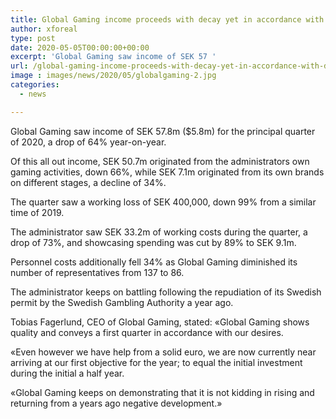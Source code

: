 ```yaml
---
title: Global Gaming income proceeds with decay yet in accordance with desires
author: xforeal 
type: post
date: 2020-05-05T00:00:00+00:00
excerpt: 'Global Gaming saw income of SEK 57 '
url: /global-gaming-income-proceeds-with-decay-yet-in-accordance-with-desires/
image : images/news/2020/05/globalgaming-2.jpg
categories:
  - news

---
```

Global Gaming saw income of SEK 57.8m ($5.8m) for the principal quarter of 2020, a drop of 64&percnt; year-on-year. 

Of this all out income, SEK 50.7m originated from the administrators own gaming activities, down 66&percnt;, while SEK 7.1m originated from its own brands on different stages, a decline of 34&percnt;. 

The quarter saw a working loss of SEK 400,000, down 99&percnt; from a similar time of 2019. 

The administrator saw SEK 33.2m of working costs during the quarter, a drop of 73&percnt;, and showcasing spending was cut by 89&percnt; to SEK 9.1m. 

Personnel costs additionally fell 34&percnt; as Global Gaming diminished its number of representatives from 137 to 86. 

The administrator keeps on battling following the repudiation of its Swedish permit by the Swedish Gambling Authority a year ago. 

Tobias Fagerlund, CEO of Global Gaming, stated: &#171;Global Gaming shows quality and conveys a first quarter in accordance with our desires. 

&#171;Even however we have help from a solid euro, we are now currently near arriving at our first objective for the year; to equal the initial investment during the initial a half year. 

&#171;Global Gaming keeps on demonstrating that it is not kidding in rising and returning from a years ago negative development.&#187;